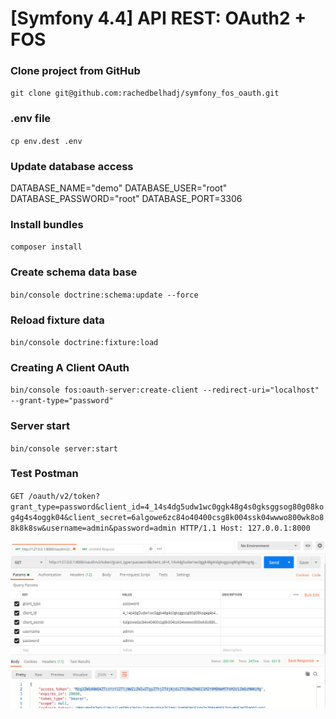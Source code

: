 # [Symfony 4.4] API REST: OAuth2 + FOS

### Clone project from GitHub

`git clone git@github.com:rachedbelhadj/symfony_fos_oauth.git`

### .env file

`cp env.dest .env`

### Update database access

DATABASE_NAME="demo"
DATABASE_USER="root"
DATABASE_PASSWORD="root"
DATABASE_PORT=3306

### Install bundles

`composer install`

### Create schema data base

`bin/console doctrine:schema:update --force`

### Reload fixture data

`bin/console doctrine:fixture:load`

### Creating A Client OAuth

`bin/console fos:oauth-server:create-client --redirect-uri="localhost" --grant-type="password"`

### Server start

`bin/console server:start`

### Test Postman

`GET /oauth/v2/token?grant_type=password&client_id=4_14s4dg5udw1wc0ggk48g4s0gksggsog80g08kog4g4s4oggk04&client_secret=6algowe6zc84o40400csg8k004ssk04wwwo800wk8o88k8k8sw&username=admin&password=admin HTTP/1.1
 Host: 127.0.0.1:8000`

![](doc/Postman.png)
